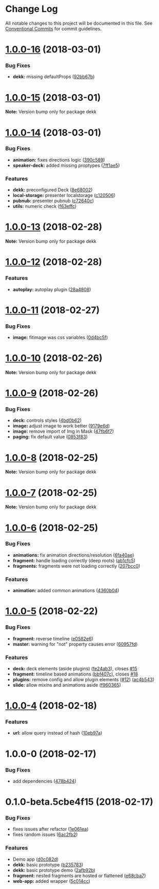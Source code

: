 # Change Log

All notable changes to this project will be documented in this file.
See [Conventional Commits](https://conventionalcommits.org) for commit guidelines.

<a name="1.0.0-16"></a>
# [1.0.0-16](https://github.com/sinnerschrader/dekk/compare/v1.0.0-15...v1.0.0-16) (2018-03-01)


### Bug Fixes

* **dekk:** missing defaultProps ([92bb67b](https://github.com/sinnerschrader/dekk/commit/92bb67b))




<a name="1.0.0-15"></a>
# [1.0.0-15](https://github.com/sinnerschrader/dekk/compare/v1.0.0-14...v1.0.0-15) (2018-03-01)




**Note:** Version bump only for package dekk

<a name="1.0.0-14"></a>
# [1.0.0-14](https://github.com/sinnerschrader/dekk/compare/v1.0.0-13...v1.0.0-14) (2018-03-01)


### Bug Fixes

* **animation:** fixes directions logic ([390c589](https://github.com/sinnerschrader/dekk/commit/390c589))
* **speaker-deck:** added missing proptypes ([7ff1ae5](https://github.com/sinnerschrader/dekk/commit/7ff1ae5))


### Features

* **dekk:** preconfigured Deck ([8e68002](https://github.com/sinnerschrader/dekk/commit/8e68002))
* **local-storage:** presenter localstorage ([c120506](https://github.com/sinnerschrader/dekk/commit/c120506))
* **pubnub:** presenter pubnub ([c72640c](https://github.com/sinnerschrader/dekk/commit/c72640c))
* **utils:** numeric check ([f63effc](https://github.com/sinnerschrader/dekk/commit/f63effc))




<a name="1.0.0-13"></a>
# [1.0.0-13](https://github.com/sinnerschrader/dekk/compare/v1.0.0-12...v1.0.0-13) (2018-02-28)




**Note:** Version bump only for package dekk

<a name="1.0.0-12"></a>
# [1.0.0-12](https://github.com/sinnerschrader/dekk/compare/v1.0.0-11...v1.0.0-12) (2018-02-28)


### Features

* **autoplay:** autoplay plugin ([28a4808](https://github.com/sinnerschrader/dekk/commit/28a4808))




<a name="1.0.0-11"></a>
# [1.0.0-11](https://github.com/sinnerschrader/dekk/compare/v1.0.0-10...v1.0.0-11) (2018-02-27)


### Bug Fixes

* **image:** fitimage was css variables ([0d4bc5f](https://github.com/sinnerschrader/dekk/commit/0d4bc5f))




<a name="1.0.0-10"></a>
# [1.0.0-10](https://github.com/sinnerschrader/dekk/compare/v1.0.0-9...v1.0.0-10) (2018-02-26)




**Note:** Version bump only for package dekk

<a name="1.0.0-9"></a>
# [1.0.0-9](https://github.com/sinnerschrader/dekk/compare/v1.0.0-8...v1.0.0-9) (2018-02-26)


### Bug Fixes

* **deck:** controls styles ([4bd0b62](https://github.com/sinnerschrader/dekk/commit/4bd0b62))
* **image:** adjust image to work better ([9179e6d](https://github.com/sinnerschrader/dekk/commit/9179e6d))
* **image:** remove import of Img in Mask ([47fb6f7](https://github.com/sinnerschrader/dekk/commit/47fb6f7))
* **paging:** fix default value ([0853f83](https://github.com/sinnerschrader/dekk/commit/0853f83))




<a name="1.0.0-8"></a>
# [1.0.0-8](https://github.com/sinnerschrader/dekk/compare/v1.0.0-7...v1.0.0-8) (2018-02-25)




**Note:** Version bump only for package dekk

<a name="1.0.0-7"></a>
# [1.0.0-7](https://github.com/sinnerschrader/dekk/compare/v1.0.0-6...v1.0.0-7) (2018-02-25)




**Note:** Version bump only for package dekk

<a name="1.0.0-6"></a>
# [1.0.0-6](https://github.com/sinnerschrader/dekk/compare/v1.0.0-5...v1.0.0-6) (2018-02-25)


### Bug Fixes

* **animations:** fix animation directions/resolution ([6fa40ae](https://github.com/sinnerschrader/dekk/commit/6fa40ae))
* **fragment:** handle loading correctly (deep roots) ([ab1cfc5](https://github.com/sinnerschrader/dekk/commit/ab1cfc5))
* **fragments:** fragments were not loading correctly ([207bcc0](https://github.com/sinnerschrader/dekk/commit/207bcc0))


### Features

* **animation:** added common animations ([4360b04](https://github.com/sinnerschrader/dekk/commit/4360b04))




<a name="1.0.0-5"></a>
# [1.0.0-5](https://github.com/sinnerschrader/dekk/compare/v1.0.0-4...v1.0.0-5) (2018-02-22)


### Bug Fixes

* **fragment:** reverse timeline ([e0582e6](https://github.com/sinnerschrader/dekk/commit/e0582e6))
* **master:** warning for "not" property causes error ([60957fd](https://github.com/sinnerschrader/dekk/commit/60957fd))


### Features

* **deck:** deck elements (aside plugins) ([fe24ab3](https://github.com/sinnerschrader/dekk/commit/fe24ab3)), closes [#15](https://github.com/sinnerschrader/dekk/issues/15)
* **fragment:** timeline based animations ([bbf407c](https://github.com/sinnerschrader/dekk/commit/bbf407c)), closes [#18](https://github.com/sinnerschrader/dekk/issues/18)
* **plugins:** remove config and allow plugin elements ([#12](https://github.com/sinnerschrader/dekk/issues/12)) ([ac4b543](https://github.com/sinnerschrader/dekk/commit/ac4b543))
* **slide:** allow mixins and animations aside ([f960365](https://github.com/sinnerschrader/dekk/commit/f960365))




<a name="1.0.0-4"></a>
# [1.0.0-4](https://github.com/sinnerschrader/dekk/compare/v1.0.0-3...v1.0.0-4) (2018-02-18)


### Features

* **url:** allow query instead of hash ([10eb97a](https://github.com/sinnerschrader/dekk/commit/10eb97a))




<a name="1.0.0-0"></a>
# 1.0.0-0 (2018-02-17)

### Bug Fixes

* add dependencies ([478b424](https://github.com/sinnerschrader/dekk/commit/478b424))

<a name="0.1.0-beta.5cbe4f15"></a>
# 0.1.0-beta.5cbe4f15 (2018-02-17)

### Bug Fixes

* fixes issues after refactor ([1e061ea](https://github.com/sinnerschrader/dekk/commit/1e061ea))
* fixes random issues ([6ac2fb2](https://github.com/sinnerschrader/dekk/commit/6ac2fb2))


### Features

* Demo app ([d0c082d](https://github.com/sinnerschrader/dekk/commit/d0c082d))
* **dekk:** basic prototype ([b235783](https://github.com/sinnerschrader/dekk/commit/b235783))
* **dekk:** basic prototype demo ([2afb92b](https://github.com/sinnerschrader/dekk/commit/2afb92b))
* **fragment:** nested fragments are hosted or flattened ([e68cba7](https://github.com/sinnerschrader/dekk/commit/e68cba7))
* **web-app:** added wrapper ([5c014cc](https://github.com/sinnerschrader/dekk/commit/5c014cc))
